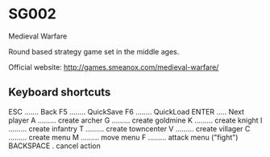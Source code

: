 # SG002
Medieval Warfare

Round based strategy game set in the middle ages.

Official website: http://games.smeanox.com/medieval-warfare/

## Keyboard shortcuts

ESC ....... Back
F5 ........ QuickSave
F6 ........ QuickLoad
ENTER ..... Next player
A ......... create archer
G ......... create goldmine
K ......... create knight
I ......... create infantry
T ......... create towncenter
V ......... create villager
C ......... create menu
M ......... move menu
F ......... attack menu ("fight")
BACKSPACE . cancel action